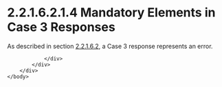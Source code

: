 <html dir="LTR" xmlns:mshelp="http://msdn.microsoft.com/mshelp" xmlns:ddue="http://ddue.schemas.microsoft.com/authoring/2003/5" xmlns:xlink="http://www.w3.org/1999/xlink" xmlns:tool="http://www.microsoft.com/tooltip">
    <head>
        <meta http-equiv="Content-Type" content="text/html; CHARSET=utf-8"></meta>
        <meta name="save" content="history"></meta>
        <title>2.2.1.6.2.1.4 Mandatory Elements in Case 3 Responses</title>
        <xml>
            <mshelp:toctitle title="2.2.1.6.2.1.4 Mandatory Elements in Case 3 Responses"></mshelp:toctitle>
            <mshelp:rltitle title="[MS-SSAS8]: Mandatory Elements in Case 3 Responses"></mshelp:rltitle>
            <mshelp:keyword index="A" term="7c64356b-8150-4f02-9b80-2d6dee7f6f72"></mshelp:keyword>
            <mshelp:attr name="DCSext.ContentType" value="open specification"></mshelp:attr>
            <mshelp:attr name="AssetID" value="7c64356b-8150-4f02-9b80-2d6dee7f6f72"></mshelp:attr>
            <mshelp:attr name="TopicType" value="kbRef"></mshelp:attr>
            <mshelp:attr name="DCSext.Title" value="[MS-SSAS8]: Mandatory Elements in Case 3 Responses" />
        </xml>
    </head>
    <body>
        <div id="header">
            <h1 class="heading">2.2.1.6.2.1.4 Mandatory Elements in Case 3 Responses</h1>
        </div>
        <div id="mainSection">
            <div id="mainBody">
                <div id="allHistory" class="saveHistory"></div>
                <div id="sectionSection0" class="section" name="collapseableSection">
                    

<p>As described in section <a href="728ff258-6c92-46da-a67a-3b696971d2d6.html">2.2.1.6.2</a>, a Case 3
response represents an error.</p>


                </div>
            </div>
        </div>
    </body>
</html>